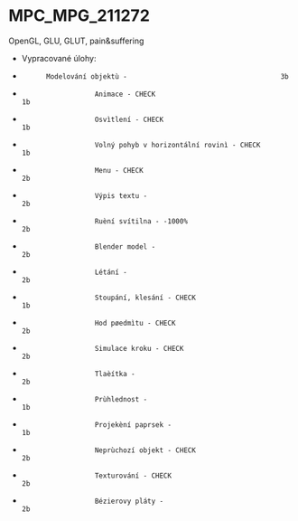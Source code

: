 # MPC_MPG_211272
OpenGL, GLU, GLUT, pain&amp;suffering

* Vypracované úlohy:	
*           Modelování objektù -							          3b
*						Animace - CHECK									            1b
*						Osvìtlení - CHECK								            1b
*						Volný pohyb v horizontální rovinì - CHECK		1b
*						Menu - CHECK									              2b
*						Výpis textu -									              2b
*						Ruèní svítilna - -1000%							        2b
*						Blender model -									            2b
*						Létání -										                2b
*						Stoupání, klesání - CHECK						        1b
*						Hod pøedmìtu - CHECK							          2b
*						Simulace kroku - CHECK							        2b
*						Tlaèítka -										              2b
*						Prùhlednost -									              1b
*						Projekèní paprsek -								          1b
*						Neprùchozí objekt - CHECK						        2b
*						Texturování - CHECK								          2b
*						Bézierovy pláty -								            2b
